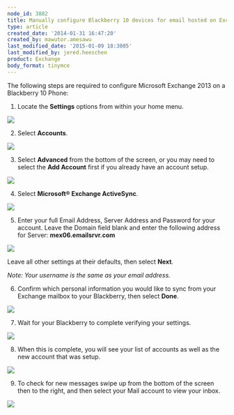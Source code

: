 ```yaml
---
node_id: 3882
title: Manually configure Blackberry 10 devices for email hosted on Exchange 2013
type: article
created_date: '2014-01-31 16:47:20'
created_by: mawutor.amesawu
last_modified_date: '2015-01-09 18:3005'
last_modified_by: jered.heeschen
product: Exchange
body_format: tinymce
---
```


The following steps are required to configure Microsoft Exchange 2013 on
a Blackberry 10 Phone:

1.  Locate the **Settings** options from within your home menu.

![](/knowledge_center/sites/default/files/field/image/1_25_0.png)

2. Select **Accounts**.

![](/knowledge_center/sites/default/files/field/image/2_22_0.png)

3. Select **Advanced** from the bottom of the screen, or you may need
to select the **Add Account** first if you already have an account
setup.

![](/knowledge_center/sites/default/files/field/image/3_20_0.png)

4. Select **Microsoft&reg; Exchange ActiveSync**.

![](/knowledge_center/sites/default/files/field/image/4_13_0.png)

5. Enter your full Email Address, Server Address and Password for your
account. Leave the Domain field blank and enter the following address
for Server: **mex06.emailsrvr.com**

![](/knowledge_center/sites/default/files/field/image/5_13_0.png)

Leave all other settings at their defaults, then select **Next**.

*Note: Your username is the same as your email address.*

6. Confirm which personal information you would like to sync from your
Exchange mailbox to your Blackberry, then select **Done**.

![](/knowledge_center/sites/default/files/field/image/6_14_0.png)

7. Wait for your Blackberry to complete verifying your settings.

![](/knowledge_center/sites/default/files/field/image/7_7_0.png)

8. When this is complete, you will see your list of accounts as well as
the new account that was setup.

![](/knowledge_center/sites/default/files/field/image/8_5_0.png)

9. To check for new messages swipe up from the bottom of the screen
then to the right, and then select your Mail account to view your inbox.

![](/knowledge_center/sites/default/files/field/image/9_4_0.png)

